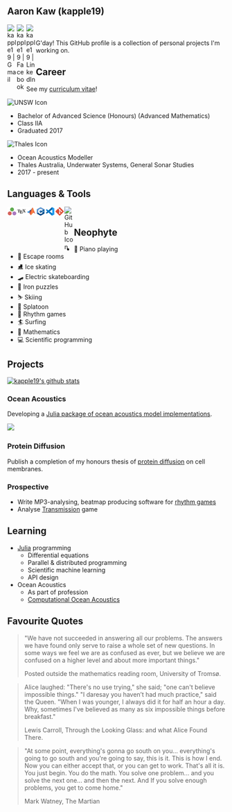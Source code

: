 ## Aaron Kaw (kapple19)

[<img align="left" alt="kapple19 | Gmail" width="22px" src="https://cdn.jsdelivr.net/npm/simple-icons@3.12.3/icons/gmail.svg" />][email]

[<img align="left" alt="kapple19 | Facebook" width="22px" src="https://cdn.jsdelivr.net/npm/simple-icons@3.12.3/icons/facebook.svg" />][facebook]

[<img align="left" alt="kapple19 | LinkedIn" width="22px" src="https://cdn.jsdelivr.net/npm/simple-icons@v3/icons/linkedin.svg" />][linkedin] \
\
G'day! This GitHub profile is a collection of personal projects I'm working on.

## Career

See my [curriculum vitae][cv]!

[<img align="left" alt="UNSW Icon" height="26px" src="https://iconape.com/wp-content/files/ta/195761/png/unsw-australia-university-of-new-south-wales-logo.png" />][unsw]
<br>

* Bachelor of Advanced Science (Honours) (Advanced Mathematics)
* Class IIA
* Graduated 2017

[<img align="left" alt="Thales Icon" height="22px" src="https://upload.wikimedia.org/wikipedia/commons/2/21/Thales_Logo.svg" />][thales]
<br>

* Ocean Acoustics Modeller
* Thales Australia, Underwater Systems, General Sonar Studies
* 2017 - present

## Languages & Tools

[<img align="left" alt="Julia Icon" width="22px" src="https://github.com/vscode-icons/vscode-icons/blob/master/icons/file_type_julia.svg" />][julia]
[<img align="left" alt="LaTeX Icon" width="22px" src="https://github.com/vscode-icons/vscode-icons/blob/master/icons/file_type_light_tex.svg" />][latex]
[<img align="left" alt="Matlab Icon" width="22px" src="https://github.com/vscode-icons/vscode-icons/blob/master/icons/file_type_matlab.svg" />][matlab]
[<img align="left" alt="C++ Icon" width="22px" src="https://github.com/vscode-icons/vscode-icons/blob/master/icons/file_type_cpp3.svg" />][cpp]
[<img align="left" alt="Visual Studio Code Icon" width="22px" src="https://github.com/vscode-icons/vscode-icons/blob/master/icons/file_type_vscode.svg" />][vscode]
[<img align="left" alt="Git Icon" width="22px" src="https://github.com/vscode-icons/vscode-icons/blob/master/icons/file_type_git.svg" />][git]
[<img align="left" alt="GitHub Icon" width="22px" src="https://github.com/simple-icons/simple-icons/blob/develop/icons/github.svg" />][github]
<br>

## Neophyte

* 🎹 Piano playing
* 🔐 Escape rooms
* ⛸️ Ice skating
* 🛹 Electric skateboarding
* 🧩 Iron puzzles
* ⛷️ Skiing
* 🌂 Splatoon
* 🎵 Rhythm games
* 🏄 Surfing
* 🥧 Mathematics
* 💻 Scientific programming

## Projects

[![kapple19's github stats](https://github-readme-stats.vercel.app/api?username=kapple19)](https://github.com/anuraghazra/github-readme-stats)

### Ocean Acoustics
Developing a [Julia package of ocean acoustics model implementations][oac].

![](https://github.com/kapple19/OceanAcoustics.jl/blob/master/plots/raytrace/n2linear.png)

### Protein Diffusion
Publish a completion of my honours thesis of [protein diffusion][diffusion] on cell membranes.

### Prospective
* Write MP3-analysing, beatmap producing software for [rhythm games][osu]
* Analyse [Transmission][transmission] game

## Learning
* [Julia][julia] programming
  * Differential equations
  * Parallel & distributed programming
  * Scientific machine learning
  * API design
* Ocean Acoustics
  * As part of profession
  * [Computational Ocean Acoustics][acoustics_book]

## Favourite Quotes

> "We have not succeeded in answering all our problems. The answers we have found only serve to raise a whole set of new questions. In some ways we feel we are as confused as ever, but we believe we are confused on a higher level and about more important things."
> 
> Posted outside the mathematics reading room, University of Tromsø.

> Alice laughed: "There's no use trying," she said; "one can't believe impossible things." "I daresay you haven’t had much practice," said the Queen. "When I was younger, I always did it for half an hour a day. Why, sometimes I've believed as many as six impossible things before breakfast."
> 
> Lewis Carroll, Through the Looking Glass: and what Alice Found There.

> "At some point, everything's gonna go south on you... everything's going to go south and you're going to say, this is it. This is how I end. Now you can either accept that, or you can get to work. That's all it is. You just begin. You do the math. You solve one problem... and you solve the next one... and then the next. And If you solve enough problems, you get to come home."
> 
> Mark Watney, The Martian

[linkedin]: https://www.linkedin.com/in/aaron-kaw-392033b3/

[thales]: https://www.google.com/url?sa=t&rct=j&q=&esrc=s&source=web&cd=&ved=2ahUKEwiBjbiThv3sAhUszzgGHcTAB_wQFjAAegQICBAD&url=https%3A%2F%2Fwww.thalesgroup.com%2Fen%2Fcountries%2Fasia-pacific%2Faustralia&usg=AOvVaw0o4ME_CLs4zcheYAOAFiCH

[acoustics_book]: https://books.google.com.au/books/about/Computational_Ocean_Acoustics.html?id=eYyD6kTE8lsC&redir_esc=y

[julia]: https://julialang.org/
[oac]: https://github.com/kapple19/OceanAcoustics.jl

[diffusion]: https://github.com/kapple19/ProteinDiffusion.jl

[transmission]: https://play.google.com/store/apps/details?id=com.lojugames.games.transmission&hl=en&gl=US

[osu]: https://osu.ppy.sh/home

[matlab]: https://au.mathworks.com/products/matlab.html

[latex]: https://www.latex-project.org/

[unsw]: https://www.unsw.edu.au/

[cpp]: https://isocpp.org/

[vscode]: https://code.visualstudio.com/

[git]: https://git-scm.com/

[cv]: https://github.com/kapple19/kapple19/blob/main/cv/cv_aaronkaw.pdf

[github]: https://github.com/

[facebook]: https://www.facebook.com/aaron.kaw.98

[email]: mailto:aaron.kaw@gmail.com
